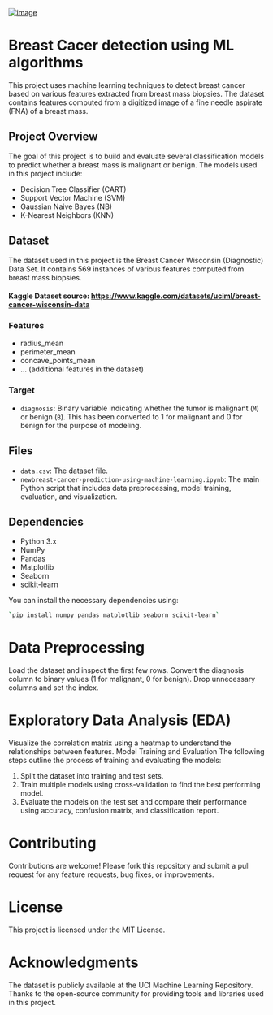 [![image](https://github.com/user-attachments/assets/92e0044b-3a3c-4675-ae37-1b387636303b)](https://www.google.com/url?sa=i&url=https%3A%2F%2Fwww.nyit.edu%2Fnews%2Ffeatures%2Frecognizing_breast_cancer_awareness_month&psig=AOvVaw0d2OqJRQOmaenI5FEwyN0r&ust=1722813382827000&source=images&cd=vfe&opi=89978449&ved=0CBEQjRxqFwoTCPCrn5D62YcDFQAAAAAdAAAAABAJ)


# Breast Cacer detection using ML algorithms

This project uses machine learning techniques to detect breast cancer based on various features extracted from breast mass biopsies. The dataset contains features computed from a digitized image of a fine needle aspirate (FNA) of a breast mass.


## Project Overview

The goal of this project is to build and evaluate several classification models to predict whether a breast mass is malignant or benign. The models used in this project include:

- Decision Tree Classifier (CART)
- Support Vector Machine (SVM)
- Gaussian Naive Bayes (NB)
- K-Nearest Neighbors (KNN)

## Dataset

The dataset used in this project is the Breast Cancer Wisconsin (Diagnostic) Data Set. It contains 569 instances of various features computed from breast mass biopsies.

#### Kaggle Dataset source: https://www.kaggle.com/datasets/uciml/breast-cancer-wisconsin-data

### Features

- radius_mean
- perimeter_mean
- concave_points_mean
- ... (additional features in the dataset)

### Target

- `diagnosis`: Binary variable indicating whether the tumor is malignant (`M`) or benign (`B`). This has been converted to 1 for malignant and 0 for benign for the purpose of modeling.

## Files

- `data.csv`: The dataset file.
- `newbreast-cancer-prediction-using-machine-learning.ipynb`: The main Python script that includes data preprocessing, model training, evaluation, and visualization.

## Dependencies

- Python 3.x
- NumPy
- Pandas
- Matplotlib
- Seaborn
- scikit-learn

You can install the necessary dependencies using:

```bash
`pip install numpy pandas matplotlib seaborn scikit-learn`
```
# Data Preprocessing
Load the dataset and inspect the first few rows.
Convert the diagnosis column to binary values (1 for malignant, 0 for benign).
Drop unnecessary columns and set the index.

# Exploratory Data Analysis (EDA)
Visualize the correlation matrix using a heatmap to understand the relationships between features.
Model Training and Evaluation
The following steps outline the process of training and evaluating the models:
1. Split the dataset into training and test sets.
2. Train multiple models using cross-validation to find the best performing model.
3. Evaluate the models on the test set and compare their performance using accuracy, confusion matrix, and classification report.

# Contributing
Contributions are welcome! Please fork this repository and submit a pull request for any feature requests, bug fixes, or improvements.

# License
This project is licensed under the MIT License.

# Acknowledgments
The dataset is publicly available at the UCI Machine Learning Repository.
Thanks to the open-source community for providing tools and libraries used in this project.

